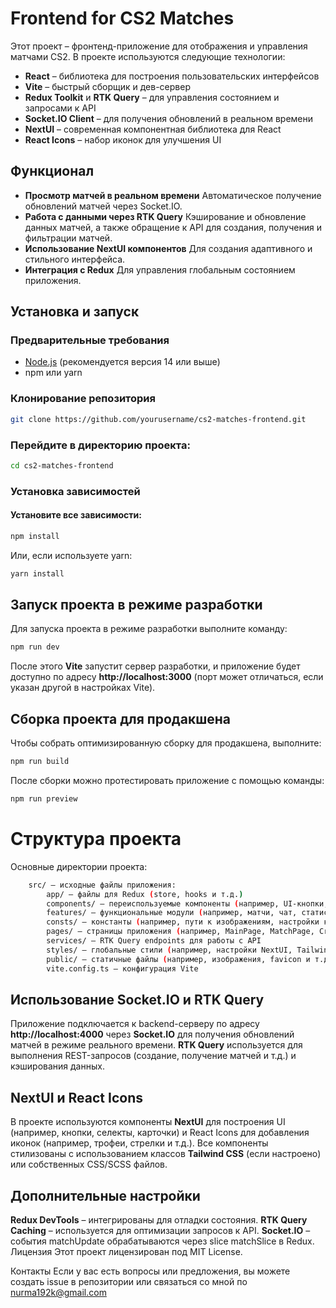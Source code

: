 # Frontend for CS2 Matches

Этот проект – фронтенд-приложение для отображения и управления матчами CS2.
В проекте используются следующие технологии:

- **React** – библиотека для построения пользовательских интерфейсов
- **Vite** – быстрый сборщик и дев-сервер
- **Redux Toolkit** и **RTK Query** – для управления состоянием и запросами к API
- **Socket.IO Client** – для получения обновлений в реальном времени
- **NextUI** – современная компонентная библиотека для React
- **React Icons** – набор иконок для улучшения UI

## Функционал

- **Просмотр матчей в реальном времени**
  Автоматическое получение обновлений матчей через Socket.IO.
- **Работа с данными через RTK Query**
  Кэширование и обновление данных матчей, а также обращение к API для создания, получения и фильтрации матчей.
- **Использование NextUI компонентов**
  Для создания адаптивного и стильного интерфейса.
- **Интеграция с Redux**
  Для управления глобальным состоянием приложения.

## Установка и запуск

### Предварительные требования

- [Node.js](https://nodejs.org/) (рекомендуется версия 14 или выше)
- npm или yarn

### Клонирование репозитория

   ```bash
   git clone https://github.com/yourusername/cs2-matches-frontend.git
   ```
### Перейдите в директорию проекта:

   ```bash
   cd cs2-matches-frontend
   ```

### Установка зависимостей
#### Установите все зависимости:

   ```bash
   npm install
   ```

Или, если используете yarn:
   ```bash
   yarn install
   ```

## Запуск проекта в режиме разработки
Для запуска проекта в режиме разработки выполните команду:

   ```bash
   npm run dev
   ```

После этого **Vite** запустит сервер разработки, и приложение будет доступно по адресу **http://localhost:3000** (порт может отличаться, если указан другой в настройках Vite).

## Сборка проекта для продакшена
Чтобы собрать оптимизированную сборку для продакшена, выполните:

   ```bash
   npm run build
   ```

После сборки можно протестировать приложение с помощью команды:
   ```bash
   npm run preview
   ```

# Структура проекта
Основные директории проекта:


```bash
    src/ – исходные файлы приложения:
        app/ – файлы для Redux (store, hooks и т.д.)
        components/ – переиспользуемые компоненты (например, UI-кнопки, карточки игроков, таблицы статистики, и т.д.)
        features/ – функциональные модули (например, матчи, чат, статистика)
        consts/ – константы (например, пути к изображениям, настройки карт и оружия)
        pages/ – страницы приложения (например, MainPage, MatchPage, CreateMatchPage)
        services/ – RTK Query endpoints для работы с API
        styles/ – глобальные стили (например, настройки NextUI, Tailwind CSS, если используется)
        public/ – статичные файлы (например, изображения, favicon и т.д.)
        vite.config.ts – конфигурация Vite
```

## Использование Socket.IO и RTK Query
Приложение подключается к backend-серверу по адресу **http://localhost:4000** через **Socket.IO** для получения обновлений матчей в режиме реального времени.
**RTK Query** используется для выполнения REST-запросов (создание, получение матчей и т.д.) и кэширования данных.

## NextUI и React Icons
В проекте используются компоненты **NextUI** для построения UI (например, кнопки, селекты, карточки) и React Icons для добавления иконок (например, трофеи, стрелки и т.д.).
Все компоненты стилизованы с использованием классов **Tailwind CSS** (если настроено) или собственных CSS/SCSS файлов.

## Дополнительные настройки
**Redux DevTools** – интегрированы для отладки состояния.
**RTK Query Caching** – используется для оптимизации запросов к API.
**Socket.IO** – события matchUpdate обрабатываются через slice matchSlice в Redux.
Лицензия
Этот проект лицензирован под MIT License.

Контакты
Если у вас есть вопросы или предложения, вы можете создать issue в репозитории или связаться со мной по nurma192k@gmail.com